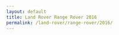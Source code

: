 ```yaml
---
layout: default
title: Land Rover Range Rover 2016
permalink: /land-rover/range-rover/2016/
---
```

